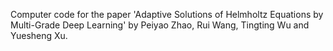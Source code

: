 Computer code for the paper 'Adaptive Solutions of Helmholtz Equations by Multi-Grade Deep Learning' by Peiyao Zhao, Rui Wang, Tingting Wu and Yuesheng Xu.

